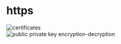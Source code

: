 # https
![certificates](https://i.postimg.cc/fWmw13Fk/https-certificate.png)  
![public private key encryption-decryption](https://i.postimg.cc/dQx8NxbJ/public-private-key-encryption-decription.png)
